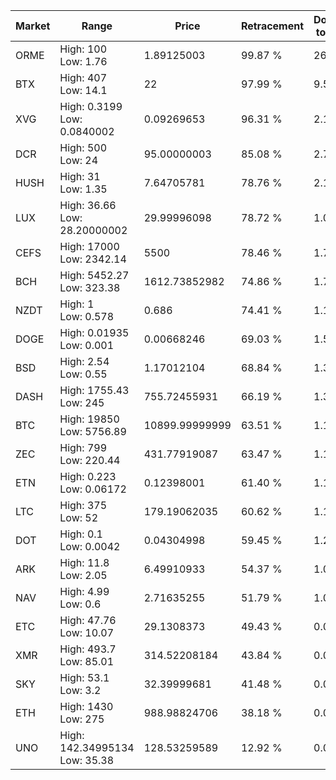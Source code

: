 | Market | Range | Price| Retracement | Doubles to 50% |
| --- | --- | --- | --- | --- |
| ORME | High: 100<br />Low: 1.76 | 1.89125003 | 99.87 % | 26.90 |
| BTX | High: 407<br />Low: 14.1 | 22 | 97.99 % | 9.57 |
| XVG | High: 0.3199<br />Low: 0.0840002 | 0.09269653 | 96.31 % | 2.18 |
| DCR | High: 500<br />Low: 24 | 95.00000003 | 85.08 % | 2.76 |
| HUSH | High: 31<br />Low: 1.35 | 7.64705781 | 78.76 % | 2.12 |
| LUX | High: 36.66<br />Low: 28.20000002 | 29.99996098 | 78.72 % | 1.08 |
| CEFS | High: 17000<br />Low: 2342.14 | 5500 | 78.46 % | 1.76 |
| BCH | High: 5452.27<br />Low: 323.38 | 1612.73852982 | 74.86 % | 1.79 |
| NZDT | High: 1<br />Low: 0.578 | 0.686 | 74.41 % | 1.15 |
| DOGE | High: 0.01935<br />Low: 0.001 | 0.00668246 | 69.03 % | 1.52 |
| BSD | High: 2.54<br />Low: 0.55 | 1.17012104 | 68.84 % | 1.32 |
| DASH | High: 1755.43<br />Low: 245 | 755.72455931 | 66.19 % | 1.32 |
| BTC | High: 19850<br />Low: 5756.89 | 10899.99999999 | 63.51 % | 1.17 |
| ZEC | High: 799<br />Low: 220.44 | 431.77919087 | 63.47 % | 1.18 |
| ETN | High: 0.223<br />Low: 0.06172 | 0.12398001 | 61.40 % | 1.15 |
| LTC | High: 375<br />Low: 52 | 179.19062035 | 60.62 % | 1.19 |
| DOT | High: 0.1<br />Low: 0.0042 | 0.04304998 | 59.45 % | 1.21 |
| ARK | High: 11.8<br />Low: 2.05 | 6.49910933 | 54.37 % | 1.07 |
| NAV | High: 4.99<br />Low: 0.6 | 2.71635255 | 51.79 % | 1.03 |
| ETC | High: 47.76<br />Low: 10.07 | 29.1308373 | 49.43 % | 0.00 |
| XMR | High: 493.7<br />Low: 85.01 | 314.52208184 | 43.84 % | 0.00 |
| SKY | High: 53.1<br />Low: 3.2 | 32.39999681 | 41.48 % | 0.00 |
| ETH | High: 1430<br />Low: 275 | 988.98824706 | 38.18 % | 0.00 |
| UNO | High: 142.34995134<br />Low: 35.38 | 128.53259589 | 12.92 % | 0.00 |
